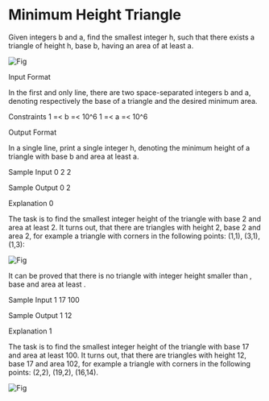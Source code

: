 # Minimum Height Triangle

Given integers b and a, find the smallest integer h, such that there exists a triangle of height h, base b, having an area of at least a.

![Fig](https://s3.amazonaws.com/hr-assets/0/1496306792-f2c37eea44-triangle.jpg)

Input Format

In the first and only line, there are two space-separated integers b and a, denoting respectively the base of a triangle and the desired minimum area.

Constraints
1 =< b =< 10^6
1 =< a =< 10^6

Output Format

In a single line, print a single integer h, denoting the minimum height of a triangle with base b and area at least a.

Sample Input 0
2 2

Sample Output 0
2

Explanation 0

The task is to find the smallest integer height of the triangle with base 2 and area at least 2. It turns out, that there are triangles with height 2, base 2 and area 2, for example a triangle with corners in the following points: (1,1), (3,1), (1,3):

![Fig](https://s3.amazonaws.com/hr-assets/0/1496129560-08d4c76295-1495593239-31007b94ae-ScreenShot2017-05-24at4.33.32AM.png)

It can be proved that there is no triangle with integer height smaller than , base  and area at least .

Sample Input 1
17 100

Sample Output 1
12

Explanation 1

The task is to find the smallest integer height of the triangle with base 17 and area at least 100. It turns out, that there are triangles with height 12, base 17 and area 102, for example a triangle with corners in the following points: (2,2), (19,2), (16,14).

![Fig](https://s3.amazonaws.com/hr-assets/0/1496129487-f3d8717a4b-1495594014-3ba1b914c6-ScreenShot2017-05-24at4.46.19AM.png)
